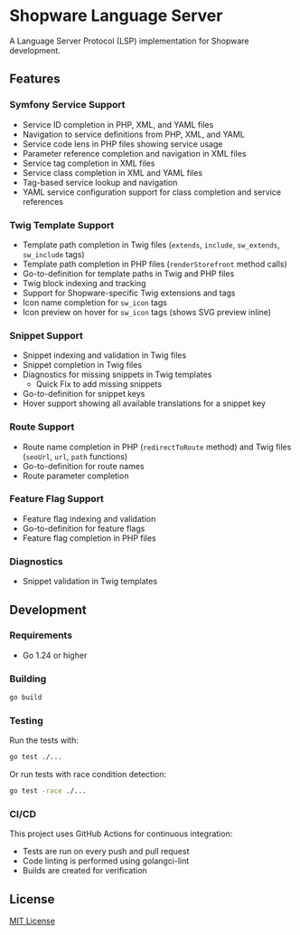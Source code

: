 # Shopware Language Server

A Language Server Protocol (LSP) implementation for Shopware development.

## Features

### Symfony Service Support
- Service ID completion in PHP, XML, and YAML files
- Navigation to service definitions from PHP, XML, and YAML
- Service code lens in PHP files showing service usage
- Parameter reference completion and navigation in XML files
- Service tag completion in XML files
- Service class completion in XML and YAML files
- Tag-based service lookup and navigation
- YAML service configuration support for class completion and service references

### Twig Template Support
- Template path completion in Twig files (`extends`, `include`, `sw_extends`, `sw_include` tags)
- Template path completion in PHP files (`renderStorefront` method calls)
- Go-to-definition for template paths in Twig and PHP files
- Twig block indexing and tracking
- Support for Shopware-specific Twig extensions and tags
- Icon name completion for `sw_icon` tags
- Icon preview on hover for `sw_icon` tags (shows SVG preview inline)

### Snippet Support
- Snippet indexing and validation in Twig files
- Snippet completion in Twig files
- Diagnostics for missing snippets in Twig templates
    - Quick Fix to add missing snippets
- Go-to-definition for snippet keys
- Hover support showing all available translations for a snippet key

### Route Support
- Route name completion in PHP (`redirectToRoute` method) and Twig files (`seoUrl`, `url`, `path` functions)
- Go-to-definition for route names
- Route parameter completion

### Feature Flag Support
- Feature flag indexing and validation
- Go-to-definition for feature flags
- Feature flag completion in PHP files

### Diagnostics
- Snippet validation in Twig templates

## Development

### Requirements

- Go 1.24 or higher

### Building

```bash
go build
```

### Testing

Run the tests with:

```bash
go test ./...
```

Or run tests with race condition detection:

```bash
go test -race ./...
```

### CI/CD

This project uses GitHub Actions for continuous integration:

- Tests are run on every push and pull request
- Code linting is performed using golangci-lint
- Builds are created for verification

## License

[MIT License](LICENSE)